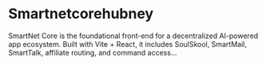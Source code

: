 # Smartnetcorehubney
SmartNet Core is the foundational front-end for a decentralized AI-powered app ecosystem. Built with Vite + React, it includes SoulSkool, SmartMail, SmartTalk, affiliate routing, and command access…

